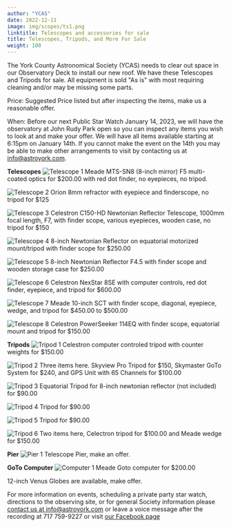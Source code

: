 ```yaml
---
author: "YCAS"
date: 2022-12-11
image: img/scopes/ts1.png
linktitle: Telescopes and accessories for sale
title: Telescopes, Tripods, and More For Sale
weight: 100
---
```

The York County Astronomical Society (YCAS) needs to clear out space in our Observatory Deck to install our new roof. We have these Telescopes and Tripods for sale. All equipment is sold "As is" with most requiring cleaning and/or may be missing some parts.

Price: Suggested Price listed but after inspecting the items, make us a reasonable offer.

When: Before our next Public Star Watch January 14, 2023, we will have the observatory at John Rudy Park open so you can inspect any items you wish to look at and make your offer. We will have all items available starting at 6:15pm on January 14th. If you cannot make the event on the 14th you may be able to make other arrangements to visit by contacting us at info@astroyork.com.

**Telescopes**
![Telescope 1](../../img/scopes/ts1.png "Telescope 1")
Meade MTS-SN8 (8-inch mirror) F5 multi-coated optics for $200.00 with red dot finder, no eyepieces, no tripod.

![Telescope 2](../../img/scopes/ts2.png "Telescope 2")
Orion 8mm refractor with eyepiece and finderscope, no tripod for $125

![Telescope 3](../../img/scopes/ts3.png "Telescope 3")
Celestron C150-HD Newtonian Reflector Telescope, 1000mm focal length, F7, with finder scope, various eyepieces, wooden case, no tripod for $150

![Telescope 4](../../img/scopes/ts4.png "Telescope 4")
8-inch Newtonian Reflector on equatorial motorized mount/tripod with finder scope for $250.00

![Telescope 5](../../img/scopes/ts5.png "Telescope 5")
8-inch Newtonian Reflector F4.5 with finder scope and wooden storage case for $250.00

![Telescope 6](../../img/scopes/ts6.png "Telescope 6")
Celestron NexStar 8SE with computer controls, red dot finder, eyepiece, and tripod for $600.00

![Telescope 7](../../img/scopes/ts7.png "Telescope 7")
Meade 10-inch SCT with finder scope, diagonal, eyepiece, wedge, and tripod for $450.00 to $500.00

![Telescope 8](../../img/scopes/ts8.png "Telescope 8")
Celestron PowerSeeker 114EQ with finder scope, equatorial mount and tripod for $150.00

**Tripods**
![Tripod 1](../../img/scopes/3p1.png "Tripod 1")
Celestron computer controled tripod with counter weights for $150.00

![Tripod 2](../../img/scopes/3p2.png "Tripod 2")
Three items here. Skyview Pro Tripod for $150, Skymaster GoTo System for $240, and GPS Unit with 65 Channels for $100.00

![Tripod 3](../../img/scopes/3p3.png "Tripod 3")
Equatorial Tripod for 8-inch newtonian reflector (not included) for $90.00

![Tripod 4](../../img/scopes/3p4.png "Tripod 4")
Tripod for $90.00

![Tripod 5](../../img/scopes/3p5.png "Tripod 5")
Tripod for $90.00

![Tripod 6](../../img/scopes/3p7.png "Tripod 6")
Two items here, Celectron tripod for $100.00 and Meade wedge for $150.00


**Pier**
![Pier 1](../../img/scopes/p1.png "Pier 1")
Telescope Pier, make an offer.

**GoTo Computer**
![Computer 1](../../img/scopes/c1.png "Computer 1")
Meade Goto computer for $200.00

12-inch Venus Globes are available, make offer.


For more information on events, scheduling a private party star watch, directions to the observing site, or for general Society information please [contact us at info@astroyork.com](info@astroyork.com) or leave a voice message after the recording at 717 759-9227 or visit [our Facebook page](https://www.facebook.com/astroyork)
